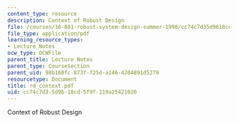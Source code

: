 ```yaml
---
content_type: resource
description: Context of Robust Design
file: /courses/16-881-robust-system-design-summer-1998/cc74c7d35d9618cd5f9f119a25421020_rd_context.pdf
file_type: application/pdf
learning_resource_types:
- Lecture Notes
ocw_type: OCWFile
parent_title: Lecture Notes
parent_type: CourseSection
parent_uid: 98b160fc-873f-f25d-a146-4204891d5279
resourcetype: Document
title: rd_context.pdf
uid: cc74c7d3-5d96-18cd-5f9f-119a25421020
---
```

Context of Robust Design


